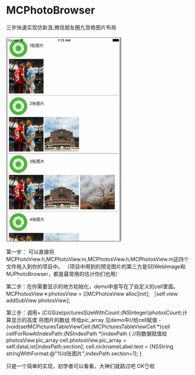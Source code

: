 # MCPhotoBrowser
三步快速实现仿新浪,微信朋友圈九宫格图片布局

![image](https://raw.githubusercontent.com/Duangser/MCPhotoBrowser/master/Untitled1.gif)


第一步：
可以直接将MCPhotoView.h,MCPhotoView.m,MCPhotosView.h,MCPhotosView.m这四个文件拖入到你的项目中。
（项目中用到的预览图片的第三方是SDWebImage和MJPhotoBrowser，都是最常用的估计你们也用）

第二步：在你需要显示的地方初始化，demo中是写在了自定义的cell里面。
 MCPhotosView＊photosView = [[MCPhotosView alloc]init];
 ［self.view addSubView photosView];
 
第三步：调用+ (CGSize)picturesSizeWithCount:(NSInteger)photosCount;计算显示的高度
将图片的数组 传给pic_array 
见demo中//给cell赋值
-(void)setMCPicturesTableViewCell:(MCPicturesTableViewCell *)cell cellForRowAtIndexPath:(NSIndexPath *)indexPath
{
//将数据赋值给photosView.pic_array
    cell.photosView.pic_array = self.dataList[indexPath.section];
    cell.nicknameLabel.text = [NSString stringWithFormat:@"%ld张图片",indexPath.section+1];
}

只是一个简单的实现，初学者可以看看，大神们就路过吧
OK👌啦

 

